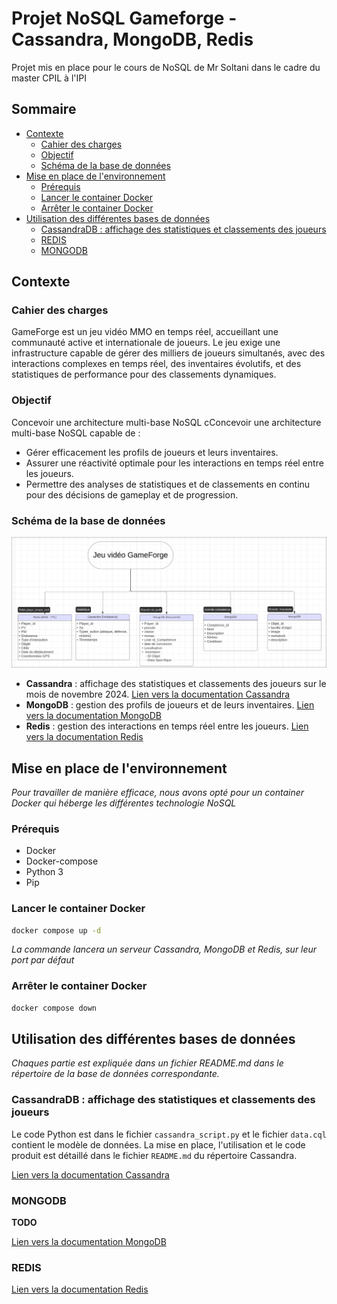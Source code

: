 # Projet NoSQL Gameforge - Cassandra, MongoDB, Redis

Projet mis en place pour le cours de NoSQL de Mr Soltani dans le cadre du master CPIL à l'IPI

## Sommaire

* [Contexte](#contexte)
    * [Cahier des charges](#cahier-des-charges)
    * [Objectif](#objectif)
    * [Schéma de la base de données](#schéma-de-la-base-de-données)
* [Mise en place de l'environnement](#mise-en-place-de-lenvironnement)
    * [Prérequis](#prérequis)
    * [Lancer le container Docker](#lancer-le-container-docker)
    * [Arrêter le container Docker](#arrêter-le-container-docker)
* [Utilisation des différentes bases de données](#utilisation-des-différentes-bases-de-données)
    * [CassandraDB : affichage des statistiques et classements des joueurs](#cassandradb--affichage-des-statistiques-et-classements-des-joueurs)
    * [REDIS](#redis)
    * [MONGODB](#mongodb)

## Contexte

### Cahier des charges

GameForge est un jeu vidéo MMO en temps réel, accueillant une communauté active et internationale de joueurs. Le jeu
exige une infrastructure capable de gérer des milliers de joueurs simultanés, avec des interactions complexes en temps
réel, des inventaires évolutifs, et des statistiques de performance pour des classements dynamiques.

### Objectif

Concevoir une architecture multi-base NoSQL cConcevoir une architecture multi-base NoSQL capable de :

- Gérer efficacement les profils de joueurs et leurs inventaires.
- Assurer une réactivité optimale pour les interactions en temps réel entre les joueurs.
- Permettre des analyses de statistiques et de classements en continu pour des décisions de gameplay et de progression.

### Schéma de la base de données

![Schéma de la base de données](Images/chart.png)

- **Cassandra** : affichage des statistiques et classements des joueurs sur le mois de novembre 2024. [Lien vers la documentation Cassandra](Cassandra/README.md)
- **MongoDB** : gestion des profils de joueurs et de leurs inventaires. [Lien vers la documentation MongoDB](MongoDB/README.md)
- **Redis** : gestion des interactions en temps réel entre les joueurs. [Lien vers la documentation Redis](Redis/README.md)

## Mise en place de l'environnement

*Pour travailler de manière efficace, nous avons opté pour un container Docker qui héberge les différentes technologie
NoSQL*

### Prérequis

- Docker
- Docker-compose
- Python 3
- Pip

### Lancer le container Docker

```bash
docker compose up -d
```

*La commande lancera un serveur Cassandra, MongoDB et Redis, sur leur port par défaut*

### Arrêter le container Docker

```bash
docker compose down
```

## Utilisation des différentes bases de données

*Chaques partie est expliquée dans un fichier README.md dans le répertoire de la base de données correspondante.*

### CassandraDB : affichage des statistiques et classements des joueurs

Le code Python est dans le fichier `cassandra_script.py` et le fichier `data.cql` contient le modèle de données.
La mise en place, l'utilisation et le code produit est détaillé dans le fichier `README.md` du répertoire Cassandra.

[Lien vers la documentation Cassandra](Cassandra)

### MONGODB

**TODO**

[Lien vers la documentation MongoDB](MongoDB)

### REDIS

[Lien vers la documentation Redis](Redis)
